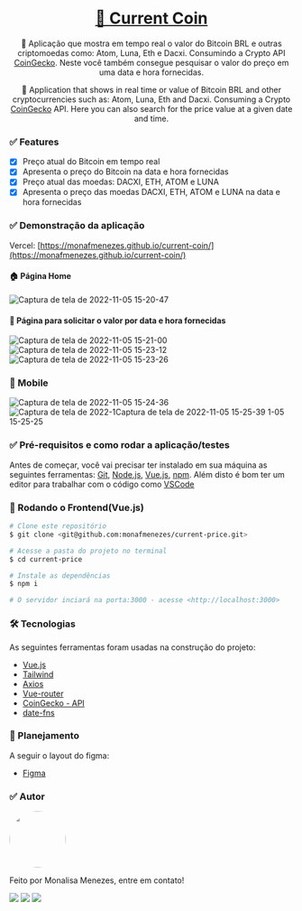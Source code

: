 <h1 align="center">
    <a href="https://monafmenezes.github.io/current-coin/">🔗 Current Coin</a>
</h1>
<p align="center">🚀 Aplicação que mostra em tempo real o valor do Bitcoin BRL e outras criptomoedas como: Atom, Luna, Eth e Dacxi. Consumindo a Crypto API <a href="https://www.coingecko.com/en/api/documentation">CoinGecko</a>. Neste você também consegue pesquisar o valor do preço em uma data e hora fornecidas.</p>
<p align="center">🚀 Application that shows in real time or value of Bitcoin BRL and other cryptocurrencies such as: Atom, Luna, Eth and Dacxi. Consuming a Crypto <a href="https://www.coingecko.com/en/api/documentation">CoinGecko</a> API. Here you can also search for the price value at a given date and time.</p>

### ✅ Features

- [x] Preço atual do Bitcoin em tempo real
- [x] Apresenta o preço do Bitcoin na data e hora fornecidas
- [x] Preço atual das moedas: DACXI, ETH, ATOM e LUNA
- [x] Apresenta o preço das moedas DACXI, ETH, ATOM e LUNA na data e hora fornecidas

### ✅ Demonstração da aplicação

Vercel: [https://monafmenezes.github.io/current-coin/](https://monafmenezes.github.io/current-coin/)

#### 🏠 Página Home

![Captura de tela de 2022-11-05 15-20-47](https://user-images.githubusercontent.com/85262397/200135382-0fd81992-6601-45fb-9d6a-c34a3b6a0804.png)


#### 📅 Página para solicitar o valor por data e hora fornecidas 

![Captura de tela de 2022-11-05 15-21-00](https://user-images.githubusercontent.com/85262397/200135394-999748c3-7116-4712-aedd-5f000b6a61b2.png)
![Captura de tela de 2022-11-05 15-23-12](https://user-images.githubusercontent.com/85262397/200135400-4edcba04-3d28-4bc6-a0f7-92a322fa7833.png)
![Captura de tela de 2022-11-05 15-23-26](https://user-images.githubusercontent.com/85262397/200135402-fd8dd4de-2b0a-4e6b-8b14-ebb0338588ac.png)


### 📱 Mobile 
![Captura de tela de 2022-11-05 15-24-36](https://user-images.githubusercontent.com/85262397/200135421-9efd4e39-bc96-4c1c-a509-3725bf04be6b.png)
![Captura de tela de 2022-1![Captura de tela de 2022-11-05 15-25-39](https://user-images.githubusercontent.com/85262397/200135428-1f27c485-1aa1-483c-8735-0c6950f58196.png)
1-05 15-25-25](https://user-images.githubusercontent.com/85262397/200135425-62181f71-4373-429b-be16-ae72493c17b0.png)

### ✅ Pré-requisitos e como rodar a aplicação/testes

Antes de começar, você vai precisar ter instalado em sua máquina as seguintes ferramentas:
[Git](https://git-scm.com), [Node.js](https://nodejs.org/en/), [Vue.js](https://vuejs.org/guide/introduction.html), [npm](https://www.npmjs.com/). 
Além disto é bom ter um editor para trabalhar com o código como [VSCode](https://code.visualstudio.com/)


### 🎲 Rodando o Frontend(Vue.js)

```bash
# Clone este repositório
$ git clone <git@github.com:monafmenezes/current-price.git>

# Acesse a pasta do projeto no terminal
$ cd current-price

# Instale as dependências
$ npm i

# O servidor inciará na porta:3000 - acesse <http://localhost:3000>
```

### 🛠 Tecnologias

As seguintes ferramentas foram usadas na construção do projeto:

- [Vue.js](https://vuejs.org/guide/introduction.html)
- [Tailwind](https://tailwindcss.com/docs/preflight)
- [Axios](https://axios-http.com/ptbr/docs/intro)
- [Vue-router](https://router.vuejs.org/installation.html)
- [CoinGecko - API](https://www.coingecko.com/en/api/documentation)
- [date-fns](https://date-fns.org/)

### 📔 Planejamento

A seguir o layout do figma: 

- [Figma](https://www.figma.com/file/EtAu4XzEnbWEwIYWJRHcCQ/current-coin?node-id=1%3A2)

### ✅ Autor
<img style="border-radius: 50%;" src="https://github.com/monafmenezes.png" width="100px;" alt=""/>

Feito por Monalisa Menezes, entre em contato!
<div>
<a href = "mailto:psimonafmenezes@gmail.com"><img src="https://img.shields.io/badge/-Gmail-%23333?style=for-the-badge&logo=gmail&logoColor=white" target="_blank"></a>
    <a href="https://www.linkedin.com/in/monalisafmenezes" target="_blank"><img src="https://img.shields.io/badge/-LinkedIn-%230077B5?style=for-the-badge&logo=linkedin&logoColor=white" target="_blank"></a> 
    <a href="https://twitter.com/monafmenezes" target="_blank"><img src="https://img.shields.io/badge/Twitter-1DA1F2?style=for-the-badge&logo=twitter&logoColor=white" target="_blank"></a> 
 </div>

